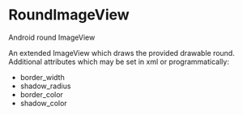 # RoundImageView
Android round ImageView

An extended ImageView which draws the provided drawable round.
Additional attributes which may be set in xml or programmatically:
- border_width
- shadow_radius
- border_color
- shadow_color

